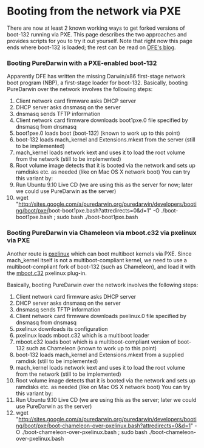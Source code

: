 Booting from the network via PXE
================================
There are now at least 2 known working ways to get forked versions of boot-132 running via PXE. This page describes the two approaches and provides scripts for you to try it out yourself.
Note that right now this page ends where boot-132 is loaded; the rest can be read on [DFE's blog](http://tgwbd.org/blog/2009/10/17/be-free-little-pxes-be-free/).
### Booting PureDarwin with a PXE-enabled boot-132
Apparently DFE has written the missing Darwin/x86 first-stage network boot program (NBP), a first-stage loader for boot-132.
Basically, booting PureDarwin over the network involves the following steps:
1.  Client network card firmware asks DHCP server
2.  DHCP server asks dnsmasq on the server
3.  dnsmasq sends TFTP information
4.  Client network card firmware downloads boot1pxe.0 file specified by dnsmasq from dnsmasq
5.  boot1pxe.0 loads boot (boot-132) (known to work up to this point)
6.  boot-132 loads mach_kernel and Extensions.mkext from the server (still to be implemented)
7.  mach_kernel loads network kext and uses it to load the root volume from the network (still to be implemented)
8.  Root volume image detects that it is booted via the network and sets up ramdisks etc. as needed (like on Mac OS X network boot)
You can try this variant by:
1.  Run Ubuntu 9.10 Live CD (we are using this as the server for now; later we could use PureDarwin as the server)
2.  wget "http://sites.google.com/a/puredarwin.org/puredarwin/developers/booting/boot/pxe/<span dir="ltr">boot-boot1pxe.bash</span>?attredirects=0&d=1" -O ./<span dir="ltr">boot-boot1pxe.bash</span> ; sudo bash ./<span dir="ltr">boot-boot1pxe.bash</span>
### Booting PureDarwin via Chameleon via mboot.c32 via pxelinux via PXE
Another route is [pxelinux](http://syslinux.zytor.com/wiki/index.php/PXELINUX) which can boot multiboot kernels via PXE. Since mach_kernel itself is not a multiboot-compliant kernel, we need to use a multiboot-compliant fork of boot-132 (such as Chameleon), and load it with the [mboot.c32](http://syslinux.zytor.com/wiki/index.php/Mboot.c32) pxelinux plug-in.

Basically, booting PureDarwin over the network involves the following steps:
1.  Client network card firmware asks DHCP server
2.  DHCP server asks dnsmasq on the server
3.  dnsmasq sends TFTP information
4.  Client network card firmware downloads pxelinux.0 file specified by dnsmasq from dnsmasq
5.  pxelinux downloads its configuration
6.  pxelinux loads mboot.c32 which is a multiboot loader
7.  mboot.c32 loads boot which is a multiboot-compliant version of boot-132 such as Chameleon (known to work up to this point)
8.  boot-132 loads mach_kernel and Extensions.mkext from a supplied ramdisk (still to be implemented)
9.  mach_kernel loads network kext and uses it to load the root volume from the network (still to be implemented)
10. Root volume image detects that it is booted via the network and sets up ramdisks etc. as needed (like on Mac OS X network boot)
You can try this variant by:
1.  Run Ubuntu 9.10 Live CD (we are using this as the server; later we could use PureDarwin as the server)
2.  wget "http://sites.google.com/a/puredarwin.org/puredarwin/developers/booting/boot/pxe/boot-chameleon-over-pxelinux.bash?attredirects=0&d=1" -O ./boot-chameleon-over-pxelinux.bash ; sudo bash ./boot-chameleon-over-pxelinux.bash
